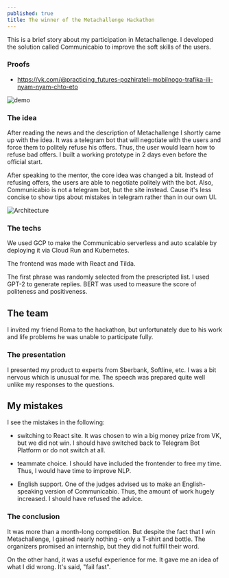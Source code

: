 ```yaml
---
published: true
title: The winner of the Metachallenge Hackathon
---
```

This is a brief story about my participation in Metachallenge. I developed the solution called Communicabio to improve the soft skills of the users.

### Proofs

- https://vk.com/@practicing_futures-pozhirateli-mobilnogo-trafika-ili-nyam-nyam-chto-eto

![demo]({{site.baseurl}}/images/communicabio-demo.jpg)



### The idea

After reading the news and the description of Metachallenge I shortly came up with the idea. It was a telegram bot that will negotiate with the users and force them to politely refuse his offers. Thus, the user would learn how to refuse bad offers. I built a working prototype in 2 days even before the official start. 

After speaking to the mentor, the core idea was changed a bit. Instead of refusing offers, the users are able to negotiate politely with the bot. Also, Communicabio is not a telegram bot, but the site instead. Cause it's less concise to show tips about mistakes in telegram rather than in our own UI.

![Architecture]({{site.baseurl}}/images/communicabio-architecture.jpg)

### The techs

We used GCP to make the Communicabio serverless and auto scalable by deploying it via Cloud Run and Kubernetes. 

The frontend was made with React and Tilda.

The first phrase was randomly selected from the prescripted list. I used GPT-2 to generate replies. BERT was used to measure the score of politeness and positiveness.

## The team

I invited my friend Roma to the hackathon, but unfortunately due to his work and life problems he was unable to participate fully. 

### The presentation

I presented my product to experts from Sberbank, Softline, etc. I was a bit nervous which is unusual for me. The speech was prepared quite well unlike my responses to the questions. 

## My mistakes

I see the mistakes in the following:

- switching to React site. It was chosen to win a big money prize from VK, but we did not win. I should have switched back to Telegram Bot Platform or do not switch at all.

- teammate choice. I should have included the frontender to free my time. Thus, I would have time to improve NLP.

- English support. One of the judges advised us to make an English-speaking version of Communicabio. Thus, the amount of work hugely increased. I should have refused the advice.

### The conclusion

It was more than a month-long competition. But despite the fact that I win Metachallenge, I gained nearly nothing - only a T-shirt and bottle. The organizers promised an internship, but they did not fulfill their word.

On the other hand, it was a useful experience for me. It gave me an idea of what I did wrong. It's said, "fail fast".
